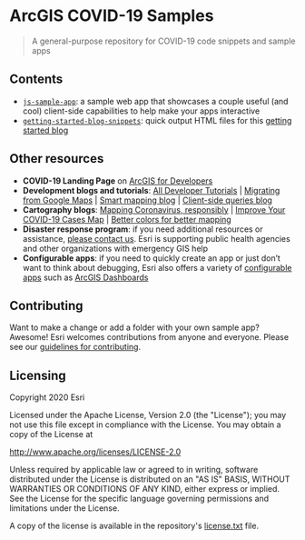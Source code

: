 # ArcGIS COVID-19 Samples
> A general-purpose repository for COVID-19 code snippets and sample apps

## Contents
* [`js-sample-app`](/js-sample-app/): a sample web app that showcases a couple useful (and cool) client-side capabilities to help make your apps interactive
* [`getting-started-blog-snippets`](/getting-started-blog-snippets): quick output HTML files for this [getting started blog](https://www.esri.com/arcgis-blog/products/product/mapping/developer-tools-for-covid-19-apps/)

## Other resources

* **COVID-19 Landing Page** on [ArcGIS for Developers](https://developers.arcgis.com/covid-19/)
* **Development blogs and tutorials**: [All Developer Tutorials](https://developers.arcgis.com/labs/) | [Migrating from Google Maps](https://www.esri.com/arcgis-blog/products/js-api-arcgis/announcements/migrating-from-google-maps-javascript-api-to-arcgis-api-for-javascript/) | [Smart mapping blog](https://www.esri.com/arcgis-blog/products/js-api-arcgis/mapping/generating-arcade-expressions-what-smart-mapping-does-for-you/) | [Client-side queries blog](https://www.esri.com/arcgis-blog/products/js-api-arcgis/mapping/turbo-charge-your-web-apps-with-client-side-queries/)
* **Cartography blogs**: [Mapping Coronavirus, responsibly](https://www.esri.com/arcgis-blog/products/product/mapping/mapping-coronavirus-responsibly/) | [Improve Your COVID-19 Cases Map](https://www.esri.com/arcgis-blog/products/arcgis-living-atlas/health/improve-your-covid-19-cases-map/) | [Better colors for better mapping](https://www.esri.com/arcgis-blog/products/js-api-arcgis/mapping/better-colors-for-better-mapping/)
* **Disaster response program**: if you need additional resources or assistance, [please contact us](https://www.esri.com/en-us/covid-19/overview#request-gis-help). Esri is supporting public health agencies and other organizations with emergency GIS help
* **Configurable apps**: if you need to quickly create an app or just don’t want to think about debugging, Esri also offers a variety of [configurable apps](https://doc.arcgis.com/en/arcgis-online/create-maps/create-map-apps.htm) such as [ArcGIS Dashboards](https://www.esri.com/en-us/arcgis/products/arcgis-dashboards/overview)

## Contributing

Want to make a change or add a folder with your own sample app? Awesome! Esri welcomes contributions from anyone and everyone. Please see our [guidelines for contributing](https://github.com/Esri/arcgis-covid-samples/blob/master/CONTRIBUTING.md).

## Licensing

Copyright 2020 Esri

Licensed under the Apache License, Version 2.0 (the "License");
you may not use this file except in compliance with the License.
You may obtain a copy of the License at

   http://www.apache.org/licenses/LICENSE-2.0

Unless required by applicable law or agreed to in writing, software
distributed under the License is distributed on an "AS IS" BASIS,
WITHOUT WARRANTIES OR CONDITIONS OF ANY KIND, either express or implied.
See the License for the specific language governing permissions and
limitations under the License.

A copy of the license is available in the repository's [license.txt](/license.txt) file.

